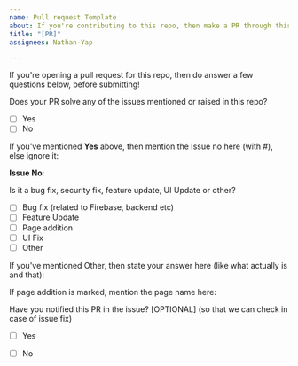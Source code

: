 ```yaml
---
name: Pull request Template
about: If you're contributing to this repo, then make a PR through this template
title: "[PR]"
assignees: Nathan-Yap

---
```

If you're opening a pull request for this repo, then do answer a few questions below, before submitting!
<!-- To put a tick in the boxes below, use X (uppercase X) to mark -->

Does your PR solve any of the issues mentioned or raised in this repo?
  - [ ] Yes
  - [ ] No
  
If you've mentioned **Yes** above, then mention the Issue no here (with #), else ignore it:

**Issue No**: 

Is it a bug fix, security fix, feature update, UI Update or other?
  - [ ] Bug fix (related to Firebase, backend etc)
  - [ ] Feature Update
  - [ ] Page addition
  - [ ] UI Fix
  - [ ] Other
  
If you've mentioned Other, then state your answer here (like what actually is and that):
<!-- Like what it is actually below-->

If page addition is marked, mention the page name here:
<!-- Page name -->

Have you notified this PR in the issue? [OPTIONAL] (so that we can check in case of issue fix)
  - [ ] Yes
  - [ ] No

